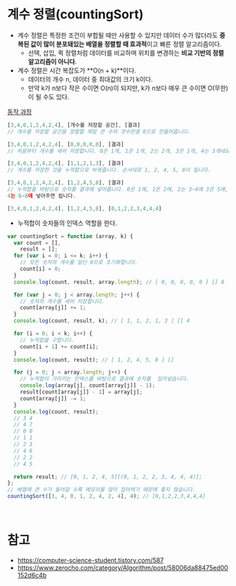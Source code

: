 # 계수 정렬(countingSort)

- 계수 정렬은 특정한 조건이 부합될 때만 사용할 수 있지만 데이터 수가 많더라도 **중복된 값이 많이 분포돼있는 배열을 정렬할 때 효과적**이고 빠른 정렬 알고리즘이다.
  - 선택, 삽입, 퀵 정렬처럼 데이터를 비교하며 위치를 변경하는 **비교 기반의 정렬 알고리즘이 아니다**.
- 계수 정렬은 시간 복잡도가 **O(n + k)**이다.
  - 데이터의 개수 n, 데이터 중 최대값의 크기 k이다.
  - 만약 k가 n보다 작은 수이면 O(n)이 되지만, k가 n보다 매우 큰 수이면 O(무한)이 될 수도 있다.

[동작 과정](https://computer-science-student.tistory.com/587)

```jsx
[3,4,0,1,2,4,2,4], [개수를 저장할 공간], [결과]
// 개수를 저장할 공간을 정렬할 제일 큰 수의 갯수만큼 0으로 만들어줍니다.

[3,4,0,1,2,4,2,4], [0,0,0,0,0], [결과]
// 처음부터 개수를 세어 저장합니다. 0은 1개, 1은 1개, 2는 2개, 3은 1개, 4는 3개네요.

[3,4,0,1,2,4,2,4], [1,1,2,1,3], [결과]
// 개수를 저장한 것을 누적합으로 바꿔줍니다. 순서대로 1, 2, 4, 5, 8이 됩니다.

[3,4,0,1,2,4,2,4], [1,2,4,5,8], [결과]
// 누적합을 바탕으로 숫자를 결과에 넣어줍니다. 0은 1에, 1은 2에, 2는 3~4에 3은 5에,
4는 6~8에 넣어주면 됩니다.

[3,4,0,1,2,4,2,4], [1,2,4,5,8], [0,1,2,2,3,4,4,4]
```

- 누적합이 숫자들의 인덱스 역할을 한다.

```jsx
var countingSort = function (array, k) {
  var count = [],
    result = [];
  for (var i = 0; i <= k; i++) {
    // 모든 숫자의 개수를 일단 0으로 초기화합니다.
    count[i] = 0;
  }
  console.log(count, result, array.length); // [ 0, 0, 0, 0, 0 ] [] 8

  for (var j = 0; j < array.length; j++) {
    // 숫자의 개수를 세어 저장합니다.
    count[array[j]] += 1;
  }
  console.log(count, result, k); // [ 1, 1, 2, 1, 3 ] [] 4

  for (i = 0; i < k; i++) {
    // 누적합을 구합니다.
    count[i + 1] += count[i];
  }
  console.log(count, result); // [ 1, 2, 4, 5, 8 ] []

  for (j = 0; j < array.length; j++) {
    // 누적합이 가리키는 인덱스를 바탕으로 결과에 숫자를  집어넣습니다.
    console.log(array[j], count[array[j]] - 1);
    result[count[array[j]] - 1] = array[j];
    count[array[j]] -= 1;
  }
  console.log(count, result);
  // 3 4
  // 4 7
  // 0 0
  // 1 1
  // 2 3
  // 4 6
  // 2 2
  // 4 5

  return result; // [0, 1, 2, 4, 5][(0, 1, 2, 2, 3, 4, 4, 4)];
};
// 배열에 큰 수가 들어갈 수록 메모리를 많이 잡아먹기 때문에 좋지 않습니다.
countingSort([3, 4, 0, 1, 2, 4, 2, 4], 4); // [0,1,2,2,3,4,4,4]
```

<br>

# 참고

- https://computer-science-student.tistory.com/587
- https://www.zerocho.com/category/Algorithm/post/58006da88475ed00152d6c4b
